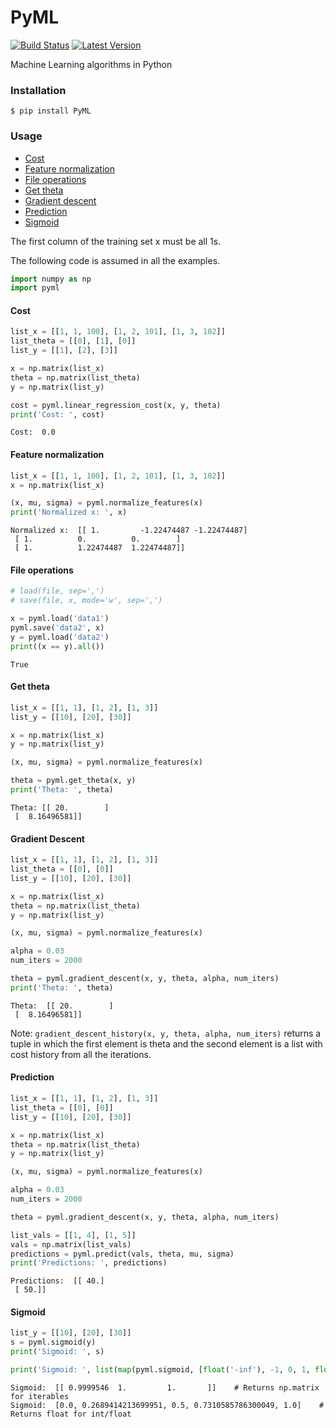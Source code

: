 # PyML
[![Build Status](https://api.travis-ci.org/rohithpr/PyML.svg?branch=master)](https://api.travis-ci.org/rohithpr/PyML)
[![Latest Version](https://pypip.in/version/PyML/badge.svg)](https://pypi.python.org/pypi/PyML/)

Machine Learning algorithms in Python

### Installation

`$ pip install PyML`

### Usage

* [Cost](#cost)
* [Feature normalization](#feature-normalization)
* [File operations](#file-operations)
* [Get theta](#get-theta)
* [Gradient descent](#gradient-descent)
* [Prediction](#prediction)
* [Sigmoid](#sigmoid)

The first column of the training set x must be all 1s.

The following code is assumed in all the examples.

```python
import numpy as np
import pyml
```

#### Cost

```python
list_x = [[1, 1, 100], [1, 2, 101], [1, 3, 102]]
list_theta = [[0], [1], [0]]
list_y = [[1], [2], [3]]

x = np.matrix(list_x)
theta = np.matrix(list_theta)
y = np.matrix(list_y)

cost = pyml.linear_regression_cost(x, y, theta)
print('Cost: ', cost)
```

```
Cost:  0.0
```

#### Feature normalization

```python
list_x = [[1, 1, 100], [1, 2, 101], [1, 3, 102]]
x = np.matrix(list_x)

(x, mu, sigma) = pyml.normalize_features(x)
print('Normalized x: ', x)
```

```
Normalized x:  [[ 1.         -1.22474487 -1.22474487]
 [ 1.          0.          0.        ]
 [ 1.          1.22474487  1.22474487]]
```

#### File operations

```python
# load(file, sep=',')
# save(file, x, mode='w', sep=',')

x = pyml.load('data1')
pyml.save('data2', x)
y = pyml.load('data2')
print((x == y).all())
```

```
True
```

#### Get theta

```python
list_x = [[1, 1], [1, 2], [1, 3]]
list_y = [[10], [20], [30]]

x = np.matrix(list_x)
y = np.matrix(list_y)

(x, mu, sigma) = pyml.normalize_features(x)

theta = pyml.get_theta(x, y)
print('Theta: ', theta)
```

```
Theta: [[ 20.        ]
 [  8.16496581]]
```

#### Gradient Descent

```python
list_x = [[1, 1], [1, 2], [1, 3]]
list_theta = [[0], [0]]
list_y = [[10], [20], [30]]

x = np.matrix(list_x)
theta = np.matrix(list_theta)
y = np.matrix(list_y)

(x, mu, sigma) = pyml.normalize_features(x)

alpha = 0.03
num_iters = 2000

theta = pyml.gradient_descent(x, y, theta, alpha, num_iters)
print('Theta: ', theta)
```

```
Theta:  [[ 20.        ]
 [  8.16496581]]
```

Note: `gradient_descent_history(x, y, theta, alpha, num_iters)` returns a tuple in which the first element is theta and the second element is a list with cost history from all the iterations.

#### Prediction

```python
list_x = [[1, 1], [1, 2], [1, 3]]
list_theta = [[0], [0]]
list_y = [[10], [20], [30]]

x = np.matrix(list_x)
theta = np.matrix(list_theta)
y = np.matrix(list_y)

(x, mu, sigma) = pyml.normalize_features(x)

alpha = 0.03
num_iters = 2000

theta = pyml.gradient_descent(x, y, theta, alpha, num_iters)

list_vals = [[1, 4], [1, 5]]
vals = np.matrix(list_vals)
predictions = pyml.predict(vals, theta, mu, sigma)
print('Predictions: ', predictions)
```

```
Predictions:  [[ 40.]
 [ 50.]]
```

#### Sigmoid

```python
list_y = [[10], [20], [30]]
s = pyml.sigmoid(y)
print('Sigmoid: ', s)

print('Sigmoid: ', list(map(pyml.sigmoid, [float('-inf'), -1, 0, 1, float('inf')])))
```

```
Sigmoid:  [[ 0.9999546  1.         1.       ]]    # Returns np.matrix for iterables
Sigmoid:  [0.0, 0.2689414213699951, 0.5, 0.7310585786300049, 1.0]    # Returns float for int/float
```
